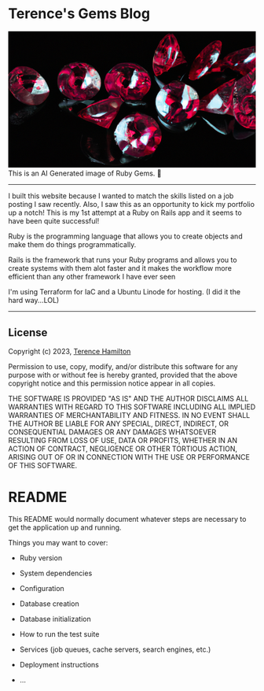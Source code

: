 Terence's Gems Blog
==================

![AI Generated Rubies](app/assets/images/rubies.png)
This is an AI Generated image of Ruby Gems. 💎

---

I built this website because I wanted to match the skills listed on a job posting I saw recently. Also, I saw this as an opportunity to kick my portfolio up a notch!
This is my 1st attempt at a Ruby on Rails app and it seems to have been quite successful!

Ruby is the programming language that allows you to create objects and make them do things programmatically.

Rails is the framework that runs your Ruby programs and allows you to create systems with them alot faster and it makes the workflow more efficient than any other framework I have ever seen

I'm using Terraform for IaC and a Ubuntu Linode for hosting. (I did it the hard way...LOL) 

---

## License

Copyright (c) 2023, [Terence Hamilton](http://terencehamilton.com)

Permission to use, copy, modify, and/or distribute this software for any purpose with or without fee is hereby granted, provided that the above copyright notice and this permission notice appear in all copies.

THE SOFTWARE IS PROVIDED "AS IS" AND THE AUTHOR DISCLAIMS ALL WARRANTIES WITH REGARD TO THIS SOFTWARE INCLUDING ALL IMPLIED WARRANTIES OF MERCHANTABILITY AND FITNESS. IN NO EVENT SHALL THE AUTHOR BE LIABLE FOR ANY SPECIAL, DIRECT, INDIRECT, OR CONSEQUENTIAL DAMAGES OR ANY DAMAGES WHATSOEVER RESULTING FROM LOSS OF USE, DATA OR PROFITS, WHETHER IN AN ACTION OF CONTRACT, NEGLIGENCE OR OTHER TORTIOUS ACTION, ARISING OUT OF OR IN CONNECTION WITH THE USE OR PERFORMANCE OF THIS SOFTWARE.

# README

This README would normally document whatever steps are necessary to get the
application up and running.

Things you may want to cover:

* Ruby version

* System dependencies

* Configuration

* Database creation

* Database initialization

* How to run the test suite

* Services (job queues, cache servers, search engines, etc.)

* Deployment instructions

* ...
